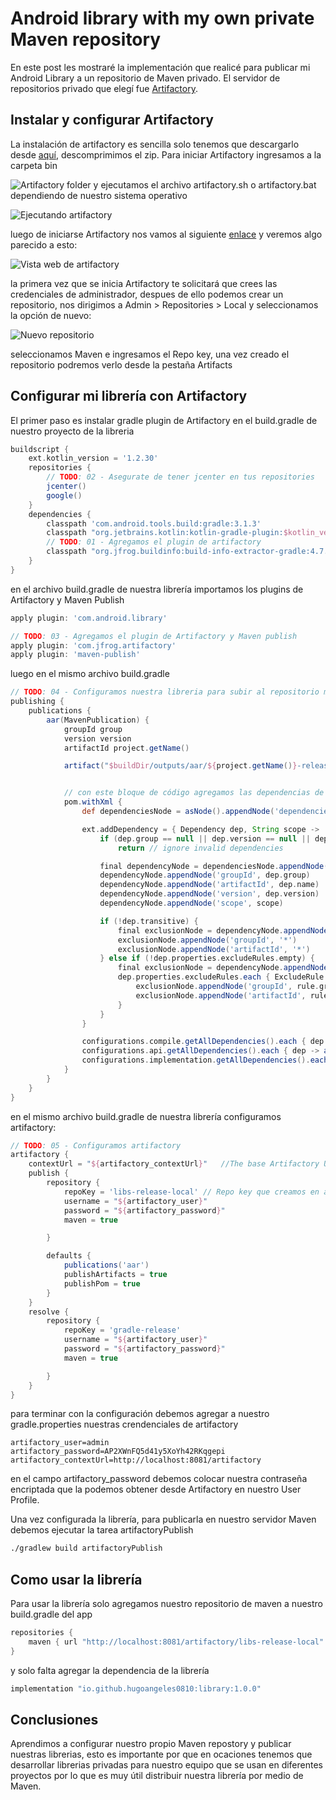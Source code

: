 # Android library with my own private Maven repository

En este post les mostraré la implementación que realicé para publicar mi Android Library a un repositorio de Maven privado.
El servidor de repositorios privado que elegí fue [Artifactory](https://jfrog.com/open-source/).

## Instalar y configurar Artifactory

La instalación de artifactory es sencilla solo tenemos que descargarlo desde [aquí](https://jfrog.com/open-source/), descomprimimos el zip. Para iniciar Artifactory ingresamos a la carpeta bin

![Artifactory folder](https://raw.githubusercontent.com/hugoangeles0810/AndroidLibraryWithPrivateMavenRepository/master/art/image-01.png)
y ejecutamos el archivo artifactory.sh o artifactory.bat dependiendo de nuestro sistema operativo
 
 ![Ejecutando artifactory](https://raw.githubusercontent.com/hugoangeles0810/AndroidLibraryWithPrivateMavenRepository/master/art/image-02.png)
 
 luego de iniciarse Artifactory nos vamos al siguiente [enlace](http://localhost:8081/) y veremos algo parecido a esto:
 
 ![Vista web de artifactory](https://raw.githubusercontent.com/hugoangeles0810/AndroidLibraryWithPrivateMavenRepository/master/art/image-03.png)
 
 la primera vez que se inicia Artifactory te solicitará que crees las credenciales de administrador, despues de ello podemos crear un repositorio, nos dirigimos a Admin > Repositories > Local y seleccionamos la opción de nuevo:
 
  ![Nuevo repositorio](https://raw.githubusercontent.com/hugoangeles0810/AndroidLibraryWithPrivateMavenRepository/master/art/image-04.png)
 
 seleccionamos Maven e ingresamos el Repo key, una vez creado el repositorio podremos verlo desde la pestaña Artifacts
 

 
 ## Configurar mi librería con Artifactory
 
 El primer paso es instalar gradle plugin de Artifactory en el build.gradle de nuestro proyecto de la libreria
```gradle
buildscript {
    ext.kotlin_version = '1.2.30'
    repositories {
        // TODO: 02 - Asegurate de tener jcenter en tus repositories
        jcenter()
        google()
    }
    dependencies {
        classpath 'com.android.tools.build:gradle:3.1.3'
        classpath "org.jetbrains.kotlin:kotlin-gradle-plugin:$kotlin_version"
        // TODO: 01 - Agregamos el plugin de artifactory
        classpath "org.jfrog.buildinfo:build-info-extractor-gradle:4.7.3"
    }
}
```

en el archivo build.gradle de nuestra librería importamos los plugins de Artifactory y Maven Publish
```gradle
apply plugin: 'com.android.library'

// TODO: 03 - Agregamos el plugin de Artifactory y Maven publish
apply plugin: 'com.jfrog.artifactory'
apply plugin: 'maven-publish'
```

luego en el mismo archivo build.gradle
```gradle
// TODO: 04 - Configuramos nuestra libreria para subir al repositorio maven
publishing {
    publications {
        aar(MavenPublication) {
            groupId group
            version version
            artifactId project.getName()

            artifact("$buildDir/outputs/aar/${project.getName()}-release.aar")


            // con este bloque de código agregamos las dependencias de nuestra libreria al pom.xml
            pom.withXml {
                def dependenciesNode = asNode().appendNode('dependencies')

                ext.addDependency = { Dependency dep, String scope ->
                    if (dep.group == null || dep.version == null || dep.name == null || dep.name == "unspecified")
                        return // ignore invalid dependencies

                    final dependencyNode = dependenciesNode.appendNode('dependency')
                    dependencyNode.appendNode('groupId', dep.group)
                    dependencyNode.appendNode('artifactId', dep.name)
                    dependencyNode.appendNode('version', dep.version)
                    dependencyNode.appendNode('scope', scope)

                    if (!dep.transitive) {
                        final exclusionNode = dependencyNode.appendNode('exclusions').appendNode('exclusion')
                        exclusionNode.appendNode('groupId', '*')
                        exclusionNode.appendNode('artifactId', '*')
                    } else if (!dep.properties.excludeRules.empty) {
                        final exclusionNode = dependencyNode.appendNode('exclusions').appendNode('exclusion')
                        dep.properties.excludeRules.each { ExcludeRule rule ->
                            exclusionNode.appendNode('groupId', rule.group ?: '*')
                            exclusionNode.appendNode('artifactId', rule.module ?: '*')
                        }
                    }
                }

                configurations.compile.getAllDependencies().each { dep -> addDependency(dep, "compile") }
                configurations.api.getAllDependencies().each { dep -> addDependency(dep, "compile") }
                configurations.implementation.getAllDependencies().each { dep -> addDependency(dep, "compile") }
            }
        }
    }
}
```

en el mismo archivo build.gradle de nuestra librería configuramos artifactory:
```gradle
// TODO: 05 - Configuramos artifactory
artifactory {
    contextUrl = "${artifactory_contextUrl}"   //The base Artifactory URL if not overridden by the publisher/resolver
    publish {
        repository {
            repoKey = 'libs-release-local' // Repo key que creamos en artifactory
            username = "${artifactory_user}"
            password = "${artifactory_password}"
            maven = true

        }

        defaults {
            publications('aar')
            publishArtifacts = true
            publishPom = true
        }
    }
    resolve {
        repository {
            repoKey = 'gradle-release'
            username = "${artifactory_user}"
            password = "${artifactory_password}"
            maven = true

        }
    }
}
```

para terminar con la configuración debemos agregar a nuestro gradle.properties nuestras crendenciales de artifactory
```properties
artifactory_user=admin
artifactory_password=AP2XWnFQ5d41y5XoYh42RKqgepi
artifactory_contextUrl=http://localhost:8081/artifactory
```
en el campo artifactory_password debemos colocar nuestra contraseña encriptada que la podemos obtener desde Artifactory en nuestro User Profile.

Una vez configurada la librería, para publicarla en nuestro servidor Maven debemos ejecutar la tarea artifactoryPublish
```bash
./gradlew build artifactoryPublish
```

## Como usar la librería

Para usar la librería solo agregamos nuestro repositorio de maven a nuestro build.gradle del app
```gradle
repositories {
    maven { url "http://localhost:8081/artifactory/libs-release-local" }
}
```

y solo falta agregar la dependencia de la librería
```gradle
implementation "io.github.hugoangeles0810:library:1.0.0"
```

## Conclusiones
Aprendimos a configurar nuestro propio Maven repostory y publicar nuestras librerias, esto es importante por que en ocaciones tenemos que desarrollar librerias privadas para nuestro equipo que se usan en diferentes proyectos por lo que es muy útil distribuir nuestra librería por medio de Maven. 
